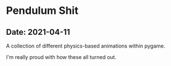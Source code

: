 # Pendulum Shit

## Date: 2021-04-11

A collection of different physics-based animations within pygame.

I'm really proud with how these all turned out.